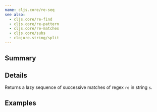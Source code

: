 ```yaml
---
name: cljs.core/re-seq
see also:
  - cljs.core/re-find
  - cljs.core/re-pattern
  - cljs.core/re-matches
  - cljs.core/subs
  - clojure.string/split
---
```


## Summary

## Details

Returns a lazy sequence of successive matches of regex `re` in string `s`.

## Examples
